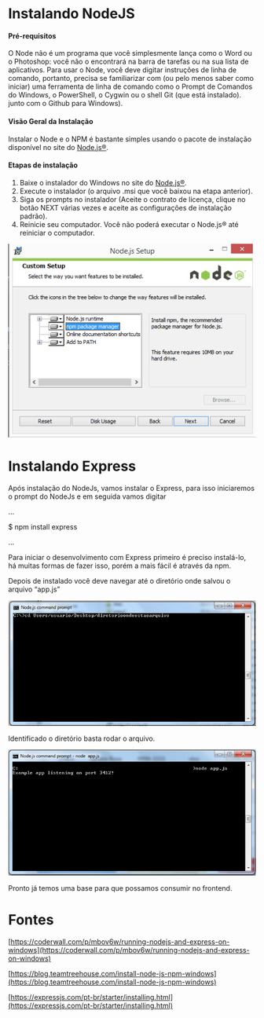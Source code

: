 # Instalando NodeJS

#### Pré-requisitos
O Node não é um programa que você simplesmente lança como o Word ou o Photoshop: você não o encontrará na barra de tarefas ou na sua lista de aplicativos. Para usar o Node, você deve digitar instruções de linha de comando, portanto, precisa se familiarizar com (ou pelo menos saber como iniciar) uma ferramenta de linha de comando como o Prompt de Comandos do Windows, o PowerShell, o Cygwin ou o shell Git (que está instalado). junto com o Github para Windows).

#### Visão Geral da Instalação
Instalar o Node e o NPM é bastante simples usando o pacote de instalação disponível no site do [Node.js®]( https://nodejs.org/en/download/).

#### Etapas de instalação
1.	Baixe o instalador do Windows no site do [Node.js®]( https://nodejs.org/en/download/).
2.	Execute o instalador (o arquivo .msi que você baixou na etapa anterior).
3.	Siga os prompts no instalador (Aceite o contrato de licença, clique no botão NEXT várias vezes e aceite as configurações de instalação padrão).
4.	Reinicie seu computador. Você não poderá executar o Node.js® até reiniciar o computador.

![](https://github.com/gilsonroberto/testePP/blob/master/backend/PNG/installerNode.png)

# Instalando Express
Após instalação do NodeJs, vamos instalar o Express, para isso iniciaremos o prompt do NodeJs e em  seguida vamos digitar

...

$ npm install express

...


Para iniciar o desenvolvimento com Express primeiro é preciso instalá-lo, há muitas formas de fazer isso, porém a mais fácil é através da npm.

Depois de instalado você deve navegar até o diretório onde salvou o arquivo “app.js”


![]( https://github.com/gilsonroberto/testePP/blob/master/backend/PNG/express1.PNG)

Identificado o diretório basta rodar o arquivo.


![]( https://github.com/gilsonroberto/testePP/blob/master/backend/PNG/express.png)

Pronto já temos uma base para que possamos consumir no frontend.


# Fontes 

[https://coderwall.com/p/mbov6w/running-nodejs-and-express-on-windows](https://coderwall.com/p/mbov6w/running-nodejs-and-express-on-windows)

[https://blog.teamtreehouse.com/install-node-js-npm-windows](https://blog.teamtreehouse.com/install-node-js-npm-windows)

[https://expressjs.com/pt-br/starter/installing.html](https://expressjs.com/pt-br/starter/installing.html)


